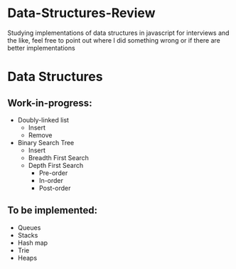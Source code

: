 # Data-Structures-Review
Studying implementations of data structures in javascript for interviews and the like, feel free to point out where I did something wrong or if there are better implementations

# Data Structures
## Work-in-progress:
* Doubly-linked list
  * Insert
  * Remove
* Binary Search Tree
  * Insert
  * Breadth First Search
  * Depth First Search
    * Pre-order
    * In-order
    * Post-order
## To be implemented:
* Queues
* Stacks
* Hash map
* Trie
* Heaps
